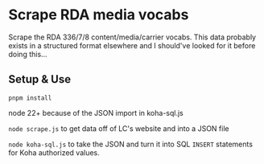 # Scrape RDA media vocabs

Scrape the RDA 336/7/8 content/media/carrier vocabs. This data probably exists in a structured format elsewhere and I should've looked for it before doing this...

## Setup & Use

`pnpm install`

node 22+ because of the JSON import in koha-sql.js

`node scrape.js` to get data off of LC's website and into a JSON file

`node koha-sql.js` to take the JSON and turn it into SQL `INSERT` statements for Koha authorized values.
